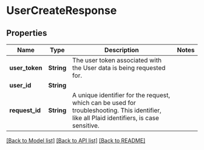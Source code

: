 # UserCreateResponse

## Properties

Name | Type | Description | Notes
------------ | ------------- | ------------- | -------------
**user_token** | **String** | The user token associated with the User data is being requested for. | 
**user_id** | **String** |  | 
**request_id** | **String** | A unique identifier for the request, which can be used for troubleshooting. This identifier, like all Plaid identifiers, is case sensitive. | 

[[Back to Model list]](../README.md#documentation-for-models) [[Back to API list]](../README.md#documentation-for-api-endpoints) [[Back to README]](../README.md)


